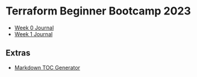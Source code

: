 # Terraform Beginner Bootcamp 2023

- [Week 0 Journal](journal/week0.md)
- [Week 1 Journal](journal/week1.md)

## Extras
- [Markdown TOC Generator](https://derlin.github.io/bitdowntoc/) 
